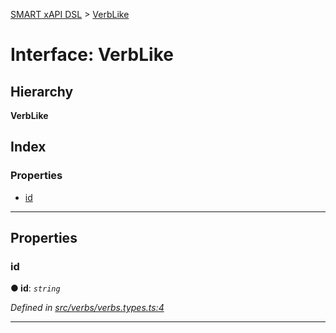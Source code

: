 [SMART xAPI DSL](../README.md) > [VerbLike](../interfaces/verblike.md)

# Interface: VerbLike

## Hierarchy

**VerbLike**

## Index

### Properties

* [id](verblike.md#id)

---

## Properties

<a id="id"></a>

###  id

**● id**: *`string`*

*Defined in [src/verbs/verbs.types.ts:4](https://github.com/Gradiant/smart-xapi-dsl/blob/4ed8f5c/src/verbs/verbs.types.ts#L4)*

___

